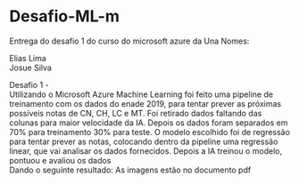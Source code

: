 # Desafio-ML-m
Entrega do desafio 1 do curso do microsoft azure da Una
Nomes: 

Elias Lima  
Josue Silva 

Desafio 1 -  
Utilizando o Microsoft Azure Machine Learning foi feito uma pipeline de treinamento com os dados do enade 2019, para tentar prever as próximas possíveis notas de CN, CH, LC e MT. 
Foi retirado dados faltando das colunas para maior velocidade da IA. 
Depois os dados foram separados em 70% para treinamento 30% para teste. 
O modelo escolhido foi de regressão para tentar prever as notas, colocando dentro da pipeline uma regressão linear, que vai analisar os dados fornecidos. 
Depois a IA treinou o modelo, pontuou e avaliou os dados  
Dando o seguinte resultado: 
As imagens estão no documento pdf 

  
